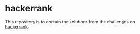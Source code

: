 # hackerrank

This repository is to contain the solutions from the challenges on [hackerrank](https://www.hackerrank.com).
